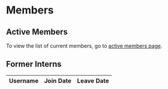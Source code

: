 # Members

## Active Members

To view the list of current members, go to [active members page](mi-team.md).

## Former Interns

|**Username**|**Join Date**|**Leave Date**|
|------------|-------------|--------------|
